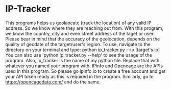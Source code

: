 # IP-Tracker
This programs helps us geolaocate (track the location) of any valid IP address. So we know where they are reaching out from.
With this program, we know the country, city and even street address of the taget or user.
Please bear in mind that the accuracy of the geolocation, depends on the quality of geodate of the target/user's region.
To use, navigate to the directory on your terminal and type: python ip_tracker.py --ip [target's ip]
You can also use 'python ip_tracker.py --help' to see the usage of the program. 
Also, ip_tracker is the name of my python file. Replace that with whatever you named your program with.
IPinfo and Opencage are the APIs used in this program.
So please go ipinfo.io to create a free account and get your API token ready as this is required in the program.
Similarly, go to https://opencagedata.com/ and do the same.
